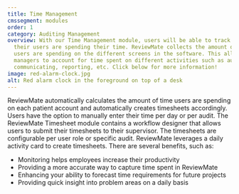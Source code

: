```yaml
---
title: Time Management
cmssegment: modules
order: 1
category: Auditing Management
overview: With our Time Management module, users will be able to track where
  their users are spending their time. ReviewMate collects the amount of time
  users are spending on the different screens in the software. This allows
  managers to account for time spent on different activities such as auditing,
  communicating, reporting, etc. Click below for more information!
image: red-alarm-clock.jpg
alt: Red alarm clock in the foreground on top of a desk
---
```

ReviewMate automatically calculates the amount of time users are spending on each patient account and automatically creates timesheets accordingly. Users have the option to manually enter their time per day or per audit. The ReviewMate Timesheet module contains a workflow designer that allows users to submit their timesheets to their supervisor. The timesheets are configurable per user role or specific audit. ReviewMate leverages a daily activity card to create timesheets. There are several benefits, such as:

* Monitoring helps employees increase their productivity
* Providing a more accurate way to capture time spent in ReviewMate
* Enhancing your ability to forecast time requirements for future projects
* Providing quick insight into problem areas on a daily basis